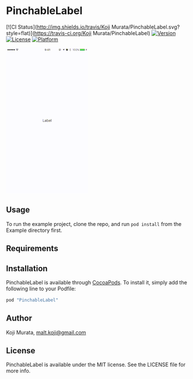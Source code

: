 # PinchableLabel

[![CI Status](http://img.shields.io/travis/Koji Murata/PinchableLabel.svg?style=flat)](https://travis-ci.org/Koji Murata/PinchableLabel)
[![Version](https://img.shields.io/cocoapods/v/PinchableLabel.svg?style=flat)](http://cocoapods.org/pods/PinchableLabel)
[![License](https://img.shields.io/cocoapods/l/PinchableLabel.svg?style=flat)](http://cocoapods.org/pods/PinchableLabel)
[![Platform](https://img.shields.io/cocoapods/p/PinchableLabel.svg?style=flat)](http://cocoapods.org/pods/PinchableLabel)

![Screen Shot](https://raw.githubusercontent.com/malt03/PinchableLabel/master/screen_shot.gif)

## Usage

To run the example project, clone the repo, and run `pod install` from the Example directory first.

## Requirements

## Installation

PinchableLabel is available through [CocoaPods](http://cocoapods.org). To install
it, simply add the following line to your Podfile:

```ruby
pod "PinchableLabel"
```

## Author

Koji Murata, malt.koji@gmail.com

## License

PinchableLabel is available under the MIT license. See the LICENSE file for more info.
